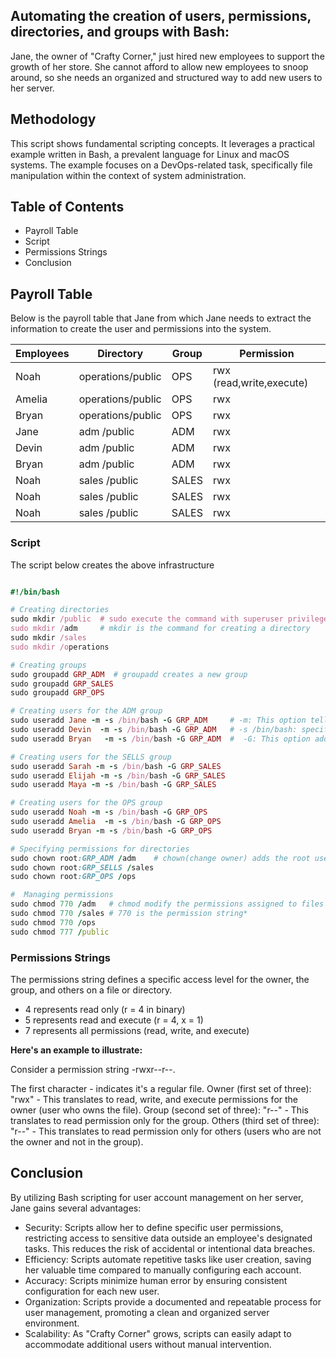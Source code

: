 ## Automating the creation of users, permissions, directories, and groups with Bash:

Jane, the owner of "Crafty Corner," just hired new employees to support the growth of her store. She cannot afford to allow new employees to snoop around, so she needs an organized and structured way to add new users to her server.

## Methodology

This script shows fundamental scripting concepts. It leverages a practical example written in Bash, a prevalent language for Linux and macOS systems. The example focuses on a DevOps-related task, specifically file manipulation within the context of system administration.

## Table of Contents

- Payroll Table
- Script
- Permissions Strings
- Conclusion
  
## Payroll Table
Below is the payroll table that Jane from which Jane needs to extract the information to create the user and permissions into the system.

| Employees | Directory         | Group       | Permission                    |
|-----------|-------------------|-------------|-------------------------------|
|Noah       | operations/public | OPS         | rwx (read,write,execute)      |
|Amelia     | operations/public | OPS         | rwx                           |
|Bryan      | operations/public | OPS         | rwx                           |
|Jane       | adm       /public | ADM         | rwx                           |
|Devin      | adm       /public | ADM         | rwx                           |
|Bryan      | adm       /public | ADM         | rwx                           | 
|Noah       | sales     /public | SALES       | rwx                           |
|Noah       | sales     /public | SALES       | rwx                           |
|Noah       | sales     /public | SALES       | rwx                           |


### Script

The script below creates the above infrastructure 

```ruby

#!/bin/bash

# Creating directories
sudo mkdir /public  # sudo execute the command with superuser privileges
sudo mkdir /adm     # mkdir is the command for creating a directory
sudo mkdir /sales
sudo mkdir /operations

# Creating groups
sudo groupadd GRP_ADM  # groupadd creates a new group
sudo groupadd GRP_SALES
sudo groupadd GRP_OPS

# Creating users for the ADM group
sudo useradd Jane -m -s /bin/bash -G GRP_ADM     # -m: This option tells useradd to create a home directory for the new user. The home directory will be created with the same name as the username.
sudo useradd Devin  -m -s /bin/bash -G GRP_ADM   # -s /bin/bash: specifies the default shell for the new user 
sudo useradd Bryan   -m -s /bin/bash -G GRP_ADM  #  -G: This option adds the new user to a group

# Creating users for the SELLS group
sudo useradd Sarah -m -s /bin/bash -G GRP_SALES
sudo useradd Elijah -m -s /bin/bash -G GRP_SALES
sudo useradd Maya -m -s /bin/bash -G GRP_SALES

# Creating users for the OPS group 
sudo useradd Noah -m -s /bin/bash -G GRP_OPS
sudo useradd Amelia  -m -s /bin/bash -G GRP_OPS
sudo useradd Bryan -m -s /bin/bash -G GRP_OPS

# Specifying permissions for directories
sudo chown root:GRP_ADM /adm    # chown(change owner) adds the root user as owner of the ADM group 
sudo chown root:GRP_SELLS /sales
sudo chown root:GRP_OPS /ops

#  Managing permissions
sudo chmod 770 /adm   # chmod modify the permissions assigned to files and directories in the system.
sudo chmod 770 /sales # 770 is the permission string*  
sudo chmod 770 /ops
sudo chmod 777 /public

```
### Permissions Strings
The permissions string defines a specific access level for the owner, the group, and others on a file or directory.

- 4 represents read only (r = 4 in binary)
- 5 represents read and execute (r = 4, x = 1)
- 7 represents all permissions (read, write, and execute)

**Here's an example to illustrate:**

Consider a permission string -rwxr--r--.

The first character - indicates it's a regular file.
Owner (first set of three): "rwx" - This translates to read, write, and execute permissions for the owner (user who owns the file).
Group (second set of three): "r--" - This translates to read permission only for the group.
Others (third set of three): "r--" - This translates to read permission only for others (users who are not the owner and not in the group).

## Conclusion
By utilizing Bash scripting for user account management on her server, Jane gains several advantages:

- Security: Scripts allow her to define specific user permissions, restricting access to sensitive data outside an employee's designated tasks. This reduces the risk of accidental or intentional data breaches.
- Efficiency: Scripts automate repetitive tasks like user creation, saving her valuable time compared to manually configuring each account.
- Accuracy: Scripts minimize human error by ensuring consistent configuration for each new user.
- Organization: Scripts provide a documented and repeatable process for user management, promoting a clean and organized server environment.
- Scalability: As "Crafty Corner" grows, scripts can easily adapt to accommodate additional users without manual intervention.
